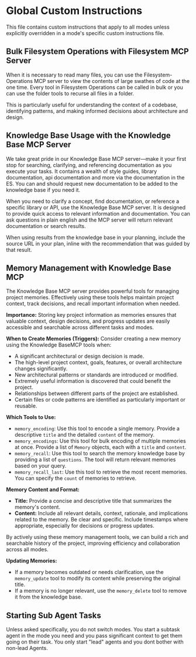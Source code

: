 # Global Custom Instructions

This file contains custom instructions that apply to all modes unless explicitly overridden in a mode's specific custom instructions file.

## Bulk Filesystem Operations with Filesystem MCP Server

When it is necessary to read many files, you can use the Filesystem-Operations MCP server to view the contents of large swathes of code at the one time. Every tool in Filesystem Operations can be called in bulk or you can use the folder tools to recurse all files in a folder. 

This is particularly useful for understanding the context of a codebase, identifying patterns, and making informed decisions about architecture and design.

## Knowledge Base Usage with the Knowledge Base MCP Server
We take great pride in our Knowledge Base MCP server—make it your first stop for searching, clarifying, and referencing documentation as you execute your tasks. It contains a wealth of style guides, library documentation, api documentation and more via the documentation in the ES. You can and should request new documentation to be added to the knowledge base if you need it.

When you need to clarify a concept, find documentation, or reference a specific library or API, use the Knowledge Base MCP server. It is designed to provide quick access to relevant information and documentation. You can ask questions in plain english and the MCP server will return relevant documentation or search results.

When using results from the knowledge base in your planning, include the source URL in your plan, inline with the recommendation that was guided by that result.

## Memory Management with Knowledge Base MCP

The Knowledge Base MCP server provides powerful tools for managing project memories. Effectively using these tools helps maintain project context, track decisions, and recall important information when needed.

**Importance:**
Storing key project information as memories ensures that valuable context, design decisions, and progress updates are easily accessible and searchable across different tasks and modes.

**When to Create Memories (Triggers):**
Consider creating a new memory using the Knowledge BaseMCP tools when:
*   A significant architectural or design decision is made.
*   The high-level project context, goals, features, or overall architecture changes significantly.
*   New architectural patterns or standards are introduced or modified.
*   Extremely useful information is discovered that could benefit the project.
*   Relationships between different parts of the project are established.
*   Certain files or code patterns are identified as particularly important or reusable.

**Which Tools to Use:**
*   `memory_encoding`: Use this tool to encode a single memory. Provide a descriptive `title` and the detailed `content` of the memory.
*   `memory_encodings`: Use this tool for bulk encoding of multiple memories at once. Provide a list of `Memory` objects, each with a `title` and `content`.
*   `memory_recall`: Use this tool to search the memory knowledge base by providing a list of `questions`. The tool will return relevant memories based on your query.
*   `memory_recall_last`: Use this tool to retrieve the most recent memories. You can specify the `count` of memories to retrieve.

**Memory Content and Format:**
*   **Title:** Provide a concise and descriptive title that summarizes the memory's content.
*   **Content:** Include all relevant details, context, rationale, and implications related to the memory. Be clear and specific. Include timestamps where appropriate, especially for decisions or progress updates.

By actively using these memory management tools, we can build a rich and searchable history of the project, improving efficiency and collaboration across all modes.

**Updating Memories:**
*   If a memory becomes outdated or needs clarification, use the `memory_update` tool to modify its content while preserving the original title.
*   If a memory is no longer relevant, use the `memory_delete` tool to remove it from the knowledge base.

## Starting Sub Agent Tasks

Unless asked specifically, you do not switch modes. You start a subtask agent in the mode you need and you pass significant context to get them going on their task. You only start "lead" agents and you dont bother with non-lead Agents.